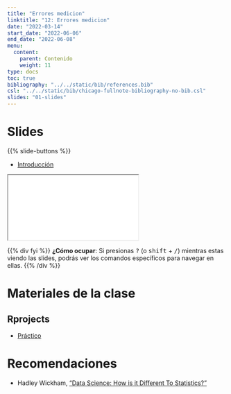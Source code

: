 ```yaml
---
title: "Errores medicion"
linktitle: "12: Errores medicion"
date: "2022-03-14"
start_date: "2022-06-06"
end_date: "2022-06-08"
menu:
  content:
    parent: Contenido
    weight: 11
type: docs
toc: true
bibliography: "../../static/bib/references.bib"
csl: "../../static/bib/chicago-fullnote-bibliography-no-bib.csl"
slides: "01-slides"
---
```


# Slides

{{% slide-buttons %}}

<ul class="nav nav-tabs" id="slide-tabs" role="tablist">
<li class="nav-item">
<a class="nav-link active" id="introducción-tab" data-toggle="tab" href="#introducción" role="tab" aria-controls="introducción" aria-selected="true">Introducción</a>
</li>
</ul>

<div id="slide-tabs" class="tab-content">

<div id="introducción" class="tab-pane fade show active" role="tabpanel" aria-labelledby="introducción-tab">

<div class="embed-responsive embed-responsive-16by9">

<iframe class="embed-responsive-item" src="/slides/12-slide.html#1">
</iframe>

</div>

</div>

</div>

{{% div fyi %}}
**¿Cómo ocupar**: Si presionas <kbd>?</kbd> (o <kbd>shift</kbd> + <kbd>/</kbd>) mientras estas viendo las slides, podrás ver los comandos específicos para navegar en ellas.
{{% /div %}}

# Materiales de la clase

## Rprojects

-   [<i class="fas fa-laptop-code"></i> Práctico](https://statistics-r-uah.netlify.app/example/12-practico/)

# Recomendaciones

-   <i class="fas fa-book"></i> Hadley Wickham, [“Data Science: How is it Different To Statistics?”](http://bulletin.imstat.org/2014/09/data-science-how-is-it-different-to-statistics%E2%80%89/)
